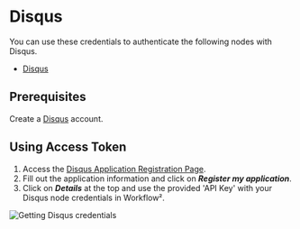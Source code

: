 # Disqus

You can use these credentials to authenticate the following nodes with Disqus.
- [Disqus](/workflow/integrations/nodes/workflow-nodes-base.disqus/)

## Prerequisites

Create a [Disqus](https://www.disqus.com/) account.

## Using Access Token

1. Access the [Disqus Application Registration Page](https://disqus.com/api/applications/register/).
2. Fill out the application information and click on ***Register my application***.
3. Click on ***Details*** at the top and use the provided 'API Key' with your Disqus node credentials in Workflow².

![Getting Disqus credentials](/_images/integrations/credentials/disqus/using-access-token.gif)
